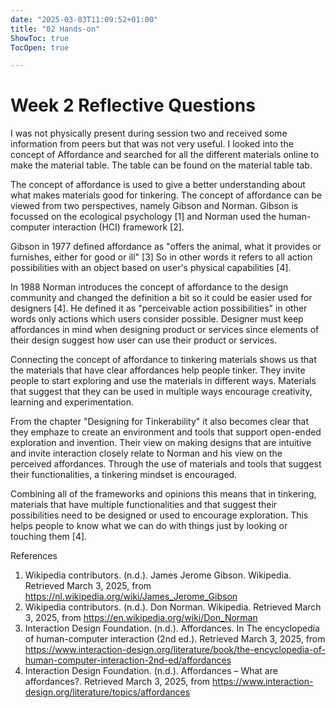 ```yaml
---
date: "2025-03-03T11:09:52+01:00"
title: "02 Hands-on"
ShowToc: true
TocOpen: true

---
```


# Week 2 Reflective Questions

I was not physically present during session two and received some information from peers but that was not very useful. I looked into the concept of Affordance and searched for all the different materials online to make the material table. The table can be found on the material table tab.

The concept of affordance is used to give a better understanding about what makes materials good for tinkering. The concept of affordance can be viewed from two perspectives, namely Gibson and Norman. Gibson is focussed on the ecological psychology [1] and Norman used the human-computer interaction (HCI) framework [2].

Gibson in 1977 defined affordance as "offers the animal, what it provides or furnishes, either for good or ill" [3] So in other words it refers to all action possibilities with an object based on user's physical capabilities [4]. 

In 1988 Norman introduces the concept of affordance to the design community and changed the definition a bit so it could be easier used for designers [4]. He defined it as "perceivable action possibilities" in other words only actions which users consider possible. Designer must keep  affordances in mind when designing product or services since elements of their design suggest how user can use their product or services. 

Connecting the concept of affordance to tinkering materials shows us that the materials that have clear affordances help people tinker. They invite people to start exploring and use the materials in different ways. Materials that suggest that they can be used in multiple ways encourage creativity, learning and experimentation.

From the chapter "Designing for Tinkerability" it also becomes clear that they emphaze to create an environment and tools that support open-ended exploration and invention. Their view on making designs that are intuitive and invite interaction closely relate to Norman and his view on the perceived affordances. Through the use of materials and tools that suggest their functionalities, a tinkering mindset is encouraged. 

Combining all of the frameworks and opinions this means that in tinkering, materials that have multiple functionalities and that suggest their possibilities need to be designed or used to encourage exploration. This helps people to know what we can do with things just by looking or touching them [4]. 


References
1. Wikipedia contributors. (n.d.). James Jerome Gibson. Wikipedia. Retrieved March 3, 2025, from https://nl.wikipedia.org/wiki/James_Jerome_Gibson
2. Wikipedia contributors. (n.d.). Don Norman. Wikipedia. Retrieved March 3, 2025, from https://en.wikipedia.org/wiki/Don_Norman
3. Interaction Design Foundation. (n.d.). Affordances. In The encyclopedia of human-computer interaction (2nd ed.). Retrieved March 3, 2025, from https://www.interaction-design.org/literature/book/the-encyclopedia-of-human-computer-interaction-2nd-ed/affordances
4. Interaction Design Foundation. (n.d.). Affordances – What are affordances?. Retrieved March 3, 2025, from https://www.interaction-design.org/literature/topics/affordances



